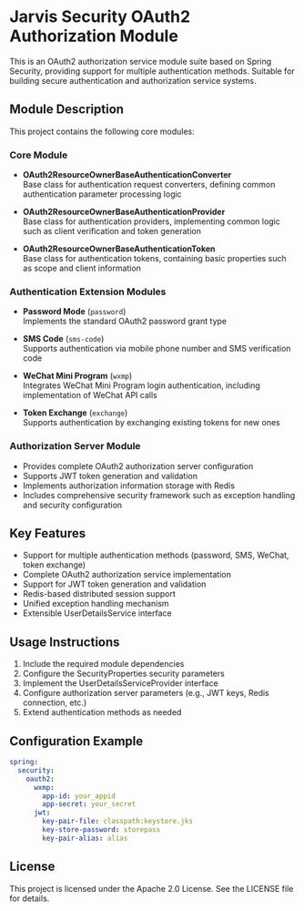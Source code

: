 # Jarvis Security OAuth2 Authorization Module

This is an OAuth2 authorization service module suite based on Spring Security, providing support for multiple authentication methods. Suitable for building secure authentication and authorization service systems.

## Module Description

This project contains the following core modules:

### Core Module
- **OAuth2ResourceOwnerBaseAuthenticationConverter**  
  Base class for authentication request converters, defining common authentication parameter processing logic

- **OAuth2ResourceOwnerBaseAuthenticationProvider**  
  Base class for authentication providers, implementing common logic such as client verification and token generation

- **OAuth2ResourceOwnerBaseAuthenticationToken**  
  Base class for authentication tokens, containing basic properties such as scope and client information

### Authentication Extension Modules
- **Password Mode** (`password`)  
  Implements the standard OAuth2 password grant type

- **SMS Code** (`sms-code`)  
  Supports authentication via mobile phone number and SMS verification code

- **WeChat Mini Program** (`wxmp`)  
  Integrates WeChat Mini Program login authentication, including implementation of WeChat API calls

- **Token Exchange** (`exchange`)  
  Supports authentication by exchanging existing tokens for new ones

### Authorization Server Module
- Provides complete OAuth2 authorization server configuration
- Supports JWT token generation and validation
- Implements authorization information storage with Redis
- Includes comprehensive security framework such as exception handling and security configuration

## Key Features

- Support for multiple authentication methods (password, SMS, WeChat, token exchange)
- Complete OAuth2 authorization service implementation
- Support for JWT token generation and validation
- Redis-based distributed session support
- Unified exception handling mechanism
- Extensible UserDetailsService interface

## Usage Instructions

1. Include the required module dependencies
2. Configure the SecurityProperties security parameters
3. Implement the UserDetailsServiceProvider interface
4. Configure authorization server parameters (e.g., JWT keys, Redis connection, etc.)
5. Extend authentication methods as needed

## Configuration Example

```yaml
spring:
  security:
    oauth2:
      wxmp:
        app-id: your_appid
        app-secret: your_secret
      jwt:
        key-pair-file: classpath:keystore.jks
        key-store-password: storepass
        key-pair-alias: alias
```

## License

This project is licensed under the Apache 2.0 License. See the LICENSE file for details.